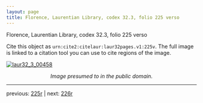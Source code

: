 ```yaml
---
layout: page
title: Florence, Laurentian Library, codex 32.3, folio 225 verso
---
```


Florence, Laurentian Library, codex 32.3, folio 225 verso

Cite this object as `urn:cite2:citelaur:laur32pages.v1:225v`.  The full image is linked to a citation tool you can use to cite regions of the image.

[![laur32_3_00458](http://www.homermultitext.org/iipsrv?IIIF=/project/homer/pyramidal/deepzoom/citelaur/laur32imgs/v1/laur32_3_00458.tif/full/800,/0/default.jpg)](http://www.homermultitext.org/ict2/?urn=urn:cite2:citelaur:laur32imgs.v1:laur32_3_00458) 

<p style="text-align: center; font-style: italic;">Image presumed to in the public domain.</p>

---

previous: [225r](../225r/) | next: [226r](../226r/)